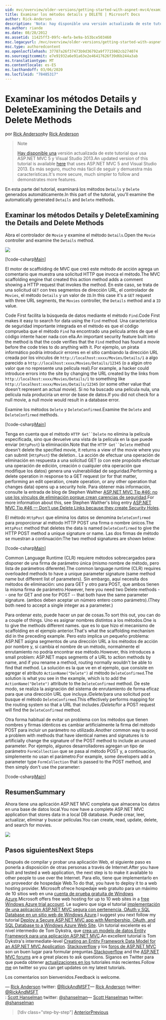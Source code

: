 ```yaml
---
uid: mvc/overview/older-versions/getting-started-with-aspnet-mvc4/examining-the-details-and-delete-methods
title: Examinar los métodos details y DELETE | Microsoft Docs
author: Rick-Anderson
description: 'Nota: hay disponible una versión actualizada de este tutorial que usa ASP.NET MVC 5 y Visual Studio 2013. Es más seguro, mucho más fácil de seguir y demo...'
ms.author: riande
ms.date: 08/28/2012
ms.assetid: 11425ff3-09fc-4efa-be9a-b53bce503460
msc.legacyurl: /mvc/overview/older-versions/getting-started-with-aspnet-mvc4/examining-the-details-and-delete-methods
msc.type: authoredcontent
ms.openlocfilehash: 37787a26f37473b9d36792a9f7715982cb274074
ms.sourcegitcommit: e7e91932a6e91a63e2e46417626f39d6b244a3ab
ms.translationtype: MT
ms.contentlocale: es-ES
ms.lasthandoff: 03/06/2020
ms.locfileid: "78485317"
---
```

# <a name="examining-the-details-and-delete-methods"></a><span data-ttu-id="2d5ac-104">Examinar los métodos Details y Delete</span><span class="sxs-lookup"><span data-stu-id="2d5ac-104">Examining the Details and Delete Methods</span></span>

<span data-ttu-id="2d5ac-105">por [Rick Anderson](https://twitter.com/RickAndMSFT)</span><span class="sxs-lookup"><span data-stu-id="2d5ac-105">by [Rick Anderson](https://twitter.com/RickAndMSFT)</span></span>

> > [!NOTE]
> > <span data-ttu-id="2d5ac-106">[Hay disponible una](../../getting-started/introduction/getting-started.md) versión actualizada de este tutorial que usa ASP.NET MVC 5 y Visual Studio 2013.</span><span class="sxs-lookup"><span data-stu-id="2d5ac-106">An updated version of this tutorial is available [here](../../getting-started/introduction/getting-started.md) that uses ASP.NET MVC 5 and Visual Studio 2013.</span></span> <span data-ttu-id="2d5ac-107">Es más seguro, mucho más fácil de seguir y demuestra más características.</span><span class="sxs-lookup"><span data-stu-id="2d5ac-107">It's more secure, much simpler to follow and demonstrates more features.</span></span>

<span data-ttu-id="2d5ac-108">En esta parte del tutorial, examinará los métodos `Details` y `Delete` generados automáticamente.</span><span class="sxs-lookup"><span data-stu-id="2d5ac-108">In this part of the tutorial, you'll examine the automatically generated `Details` and `Delete` methods.</span></span>

## <a name="examining-the-details-and-delete-methods"></a><span data-ttu-id="2d5ac-109">Examinar los métodos Details y Delete</span><span class="sxs-lookup"><span data-stu-id="2d5ac-109">Examining the Details and Delete Methods</span></span>

<span data-ttu-id="2d5ac-110">Abra el controlador de `Movie` y examine el método `Details`.</span><span class="sxs-lookup"><span data-stu-id="2d5ac-110">Open the `Movie` controller and examine the `Details` method.</span></span>

![](examining-the-details-and-delete-methods/_static/image1.png)

[!code-csharp[Main](examining-the-details-and-delete-methods/samples/sample1.cs)]

<span data-ttu-id="2d5ac-111">El motor de scaffolding de MVC que creó este método de acción agrega un comentario que muestra una solicitud HTTP que invoca el método.</span><span class="sxs-lookup"><span data-stu-id="2d5ac-111">The MVC scaffolding engine that created this action method adds a comment showing a HTTP request that invokes the method.</span></span> <span data-ttu-id="2d5ac-112">En este caso, se trata de una solicitud `GET` con tres segmentos de dirección URL, el controlador de `Movies`, el método `Details` y un valor de `ID`.</span><span class="sxs-lookup"><span data-stu-id="2d5ac-112">In this case it's a `GET` request with three URL segments, the `Movies` controller, the `Details` method and a `ID` value.</span></span>

<span data-ttu-id="2d5ac-113">Code First facilita la búsqueda de datos mediante el método `Find`.</span><span class="sxs-lookup"><span data-stu-id="2d5ac-113">Code First makes it easy to search for data using the `Find` method.</span></span> <span data-ttu-id="2d5ac-114">Una característica de seguridad importante integrada en el método es que el código comprueba que el método `Find` ha encontrado una película antes de que el código intente hacer nada con ella.</span><span class="sxs-lookup"><span data-stu-id="2d5ac-114">An important security feature built into the method is that the code verifies that the `Find` method has found a movie before the code tries to do anything with it.</span></span> <span data-ttu-id="2d5ac-115">Por ejemplo, un pirata informático podría introducir errores en el sitio cambiando la dirección URL creada por los vínculos de `http://localhost:xxxx/Movies/Details/1` a algo parecido a `http://localhost:xxxx/Movies/Details/12345` (o a algún otro valor que no represente una película real).</span><span class="sxs-lookup"><span data-stu-id="2d5ac-115">For example, a hacker could introduce errors into the site by changing the URL created by the links from `http://localhost:xxxx/Movies/Details/1` to something like `http://localhost:xxxx/Movies/Details/12345` (or some other value that doesn't represent an actual movie).</span></span> <span data-ttu-id="2d5ac-116">Si no ha buscado una película nula, una película nula produciría un error de base de datos.</span><span class="sxs-lookup"><span data-stu-id="2d5ac-116">If you did not check for a null movie, a null movie would result in a database error.</span></span>

<span data-ttu-id="2d5ac-117">Examine los métodos `Delete` y `DeleteConfirmed`.</span><span class="sxs-lookup"><span data-stu-id="2d5ac-117">Examine the `Delete` and `DeleteConfirmed` methods.</span></span>

[!code-csharp[Main](examining-the-details-and-delete-methods/samples/sample2.cs?highlight=17)]

<span data-ttu-id="2d5ac-118">Tenga en cuenta que el método `HTTP Get``Delete` no elimina la película especificada, sino que devuelve una vista de la película en la que puede enviar (`HttpPost`) la eliminación.</span><span class="sxs-lookup"><span data-stu-id="2d5ac-118">Note that the `HTTP Get``Delete` method doesn't delete the specified movie, it returns a view of the movie where you can submit (`HttpPost`) the deletion..</span></span> <span data-ttu-id="2d5ac-119">La acción de efectuar una operación de eliminación en respuesta a una solicitud GET (o con este propósito efectuar una operación de edición, creación o cualquier otra operación que modifique los datos) genera una vulnerabilidad de seguridad.</span><span class="sxs-lookup"><span data-stu-id="2d5ac-119">Performing a delete operation in response to a GET request (or for that matter, performing an edit operation, create operation, or any other operation that changes data) opens up a security hole.</span></span> <span data-ttu-id="2d5ac-120">Para obtener más información, consulte la entrada de blog de Stephen Walther [ASP.NET MVC Tip #46: no use los vínculos de eliminación porque crean carencias de seguridad](http://stephenwalther.com/blog/archive/2009/01/21/asp.net-mvc-tip-46-ndash-donrsquot-use-delete-links-because.aspx).</span><span class="sxs-lookup"><span data-stu-id="2d5ac-120">For more information about this, see Stephen Walther's blog entry [ASP.NET MVC Tip #46 — Don't use Delete Links because they create Security Holes](http://stephenwalther.com/blog/archive/2009/01/21/asp.net-mvc-tip-46-ndash-donrsquot-use-delete-links-because.aspx).</span></span>

<span data-ttu-id="2d5ac-121">El método `HttpPost` que elimina los datos se denomina `DeleteConfirmed` para proporcionar al método HTTP POST una firma o nombre únicos.</span><span class="sxs-lookup"><span data-stu-id="2d5ac-121">The `HttpPost` method that deletes the data is named `DeleteConfirmed` to give the HTTP POST method a unique signature or name.</span></span> <span data-ttu-id="2d5ac-122">Las dos firmas de método se muestran a continuación:</span><span class="sxs-lookup"><span data-stu-id="2d5ac-122">The two method signatures are shown below:</span></span>

[!code-csharp[Main](examining-the-details-and-delete-methods/samples/sample3.cs)]

<span data-ttu-id="2d5ac-123">Common Language Runtime (CLR) requiere métodos sobrecargados para disponer de una firma de parámetro única (mismo nombre de método, pero lista de parámetros diferente).</span><span class="sxs-lookup"><span data-stu-id="2d5ac-123">The common language runtime (CLR) requires overloaded methods to have a unique parameter signature (same method name but different list of parameters).</span></span> <span data-ttu-id="2d5ac-124">Sin embargo, aquí necesita dos métodos de eliminación: uno para GET y otro para POST, que ambos tienen la misma firma de parámetro.</span><span class="sxs-lookup"><span data-stu-id="2d5ac-124">However, here you need two Delete methods -- one for GET and one for POST -- that both have the same parameter signature.</span></span> <span data-ttu-id="2d5ac-125">(ambos deben aceptar un número entero como parámetro).</span><span class="sxs-lookup"><span data-stu-id="2d5ac-125">(They both need to accept a single integer as a parameter.)</span></span>

<span data-ttu-id="2d5ac-126">Para ordenar esto, puede hacer un par de cosas.</span><span class="sxs-lookup"><span data-stu-id="2d5ac-126">To sort this out, you can do a couple of things.</span></span> <span data-ttu-id="2d5ac-127">Uno es asignar nombres distintos a los métodos.</span><span class="sxs-lookup"><span data-stu-id="2d5ac-127">One is to give the methods different names.</span></span> <span data-ttu-id="2d5ac-128">que es lo que hizo el mecanismo de scaffolding en el ejemplo anterior.</span><span class="sxs-lookup"><span data-stu-id="2d5ac-128">That's what the scaffolding mechanism did in the preceding example.</span></span> <span data-ttu-id="2d5ac-129">Pero esto implica un pequeño problema: ASP.NET asigna segmentos de una dirección URL a los métodos de acción por nombre y, si cambia el nombre de un método, normalmente el enrutamiento no podría encontrar ese método.</span><span class="sxs-lookup"><span data-stu-id="2d5ac-129">However, this introduces a small problem: ASP.NET maps segments of a URL to action methods by name, and if you rename a method, routing normally wouldn't be able to find that method.</span></span> <span data-ttu-id="2d5ac-130">La solución es la que ve en el ejemplo, que consiste en agregar el atributo `ActionName("Delete")` al método `DeleteConfirmed`.</span><span class="sxs-lookup"><span data-stu-id="2d5ac-130">The solution is what you see in the example, which is to add the `ActionName("Delete")` attribute to the `DeleteConfirmed` method.</span></span> <span data-ttu-id="2d5ac-131">De este modo, se realiza la asignación del sistema de enrutamiento de forma eficaz para que una dirección URL que incluya <em>/Delete/</em>para una solicitud post busque el método `DeleteConfirmed`.</span><span class="sxs-lookup"><span data-stu-id="2d5ac-131">This effectively performs mapping for the routing system so that a URL that includes <em>/Delete/</em>for a POST request will find the `DeleteConfirmed` method.</span></span>

<span data-ttu-id="2d5ac-132">Otra forma habitual de evitar un problema con los métodos que tienen nombres y firmas idénticos es cambiar artificialmente la firma del método POST para incluir un parámetro no utilizado.</span><span class="sxs-lookup"><span data-stu-id="2d5ac-132">Another common way to avoid a problem with methods that have identical names and signatures is to artificially change the signature of the POST method to include an unused parameter.</span></span> <span data-ttu-id="2d5ac-133">Por ejemplo, algunos desarrolladores agregan un tipo de parámetro `FormCollection` que se pasa al método POST y, a continuación, simplemente no usan el parámetro:</span><span class="sxs-lookup"><span data-stu-id="2d5ac-133">For example, some developers add a parameter type `FormCollection` that is passed to the POST method, and then simply don't use the parameter:</span></span>

[!code-csharp[Main](examining-the-details-and-delete-methods/samples/sample4.cs)]

## <a name="summary"></a><span data-ttu-id="2d5ac-134">Resumen</span><span class="sxs-lookup"><span data-stu-id="2d5ac-134">Summary</span></span>

<span data-ttu-id="2d5ac-135">Ahora tiene una aplicación ASP.NET MVC completa que almacena los datos en una base de datos local.</span><span class="sxs-lookup"><span data-stu-id="2d5ac-135">You now have a complete ASP.NET MVC application that stores data in a local DB database.</span></span> <span data-ttu-id="2d5ac-136">Puede crear, leer, actualizar, eliminar y buscar películas.</span><span class="sxs-lookup"><span data-stu-id="2d5ac-136">You can create, read, update, delete, and search for movies.</span></span>

![](examining-the-details-and-delete-methods/_static/image2.png)

## <a name="next-steps"></a><span data-ttu-id="2d5ac-137">Pasos siguientes</span><span class="sxs-lookup"><span data-stu-id="2d5ac-137">Next Steps</span></span>

<span data-ttu-id="2d5ac-138">Después de compilar y probar una aplicación Web, el siguiente paso es ponerla a disposición de otras personas a través de Internet.</span><span class="sxs-lookup"><span data-stu-id="2d5ac-138">After you have built and tested a web application, the next step is to make it available to other people to use over the Internet.</span></span> <span data-ttu-id="2d5ac-139">Para ello, tiene que implementarlo en un proveedor de hospedaje Web.</span><span class="sxs-lookup"><span data-stu-id="2d5ac-139">To do that, you have to deploy it to a web hosting provider.</span></span> <span data-ttu-id="2d5ac-140">Microsoft ofrece hospedaje web gratuito para un máximo de 10 sitios web en una [cuenta de prueba gratuita de Windows Azure](https://www.windowsazure.com/pricing/free-trial/?WT.mc_id=A443DD604).</span><span class="sxs-lookup"><span data-stu-id="2d5ac-140">Microsoft offers free web hosting for up to 10 web sites in a [free Windows Azure trial account](https://www.windowsazure.com/pricing/free-trial/?WT.mc_id=A443DD604).</span></span> <span data-ttu-id="2d5ac-141">Le sugiero que siga el tutorial [implementación de una aplicación ASP.NET MVC segura con pertenencia, OAuth y SQL Database en un sitio web de Windows Azure](https://docs.microsoft.com/aspnet/core/security/authorization/secure-data).</span><span class="sxs-lookup"><span data-stu-id="2d5ac-141">I suggest you next follow my tutorial [Deploy a Secure ASP.NET MVC app with Membership, OAuth, and SQL Database to a Windows Azure Web Site](https://docs.microsoft.com/aspnet/core/security/authorization/secure-data).</span></span> <span data-ttu-id="2d5ac-142">Un tutorial excelente es el nivel intermedio de Tom Dykstra, que [crea un modelo de datos Entity Framework para una aplicación ASP.NET MVC](../../getting-started/getting-started-with-ef-using-mvc/creating-an-entity-framework-data-model-for-an-asp-net-mvc-application.md).</span><span class="sxs-lookup"><span data-stu-id="2d5ac-142">An excellent tutorial is Tom Dykstra's intermediate-level [Creating an Entity Framework Data Model for an ASP.NET MVC Application](../../getting-started/getting-started-with-ef-using-mvc/creating-an-entity-framework-data-model-for-an-asp-net-mvc-application.md).</span></span> <span data-ttu-id="2d5ac-143">[Stackoverflow](http://stackoverflow.com/help) y los [foros de ASP.NET MVC](https://forums.asp.net/1146.aspx) son un buen lugar para formular preguntas.</span><span class="sxs-lookup"><span data-stu-id="2d5ac-143">[Stackoverflow](http://stackoverflow.com/help) and the [ASP.NET MVC forums](https://forums.asp.net/1146.aspx) are a great places to ask questions.</span></span> <span data-ttu-id="2d5ac-144">Síganos en Twitter para que pueda obtener [actualizaciones en los](https://twitter.com/RickAndMSFT) tutoriales más recientes.</span><span class="sxs-lookup"><span data-stu-id="2d5ac-144">Follow [me](https://twitter.com/RickAndMSFT) on twitter so you can get updates on my latest tutorials.</span></span>

<span data-ttu-id="2d5ac-145">Los comentarios son bienvenidos.</span><span class="sxs-lookup"><span data-stu-id="2d5ac-145">Feedback is welcome.</span></span>

<span data-ttu-id="2d5ac-146">— [Rick Anderson](https://blogs.msdn.com/rickAndy) twitter: [@RickAndMSFT](https://twitter.com/RickAndMSFT)</span><span class="sxs-lookup"><span data-stu-id="2d5ac-146">— [Rick Anderson](https://blogs.msdn.com/rickAndy) twitter: [@RickAndMSFT](https://twitter.com/RickAndMSFT)</span></span>  
<span data-ttu-id="2d5ac-147">: [Scott Hanselman](http://www.hanselman.com/blog/) twitter: [@shanselman](https://twitter.com/shanselman)</span><span class="sxs-lookup"><span data-stu-id="2d5ac-147">— [Scott Hanselman](http://www.hanselman.com/blog/) twitter: [@shanselman](https://twitter.com/shanselman)</span></span>

> [!div class="step-by-step"]
> [<span data-ttu-id="2d5ac-148">Anterior</span><span class="sxs-lookup"><span data-stu-id="2d5ac-148">Previous</span></span>](adding-validation-to-the-model.md)
